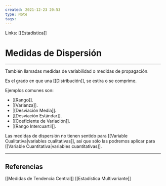 ```yaml
---
created: 2021-12-23 20:53
type: Note
tags:
---
```


Links: [[Estadística]]

# Medidas de Dispersión
---

También llamadas medidas de variabilidad o medidas de propagación.

Es el grado en que una [[Distribución]], se estira o se comprime.

Ejemplos comunes son:
- [[Rango]].
- [[Varianza]].
- [[Desviación Media]].
- [[Desviación Estándar]].
- [[Coeficiente de Variación]].
- [[Rango Intercuartil]].

Las medidas de dispersión no tienen sentido para [[Variable Cualitativa|variables cualitativas]], así que sólo las podremos aplicar para [[Variable Cuantitativa|variables cuantitativas]].

---

## Referencias
[[Medidas de Tendencia Central]]
[[Estadística Multivariante]]